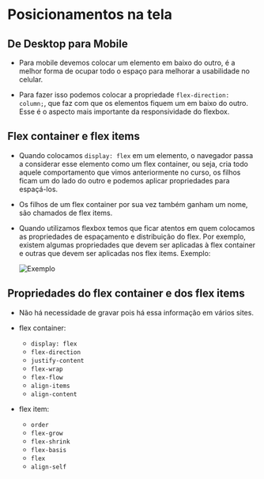 # Posicionamentos na tela

## De Desktop para Mobile

* Para mobile devemos colocar um elemento em baixo do outro, é a melhor forma de ocupar todo o espaço para melhorar a usabilidade no celular.

* Para fazer isso podemos colocar a propriedade `flex-direction: column;`, que faz com que os elementos fiquem um em baixo do outro. Esse é o aspecto mais importante da responsividade do flexbox.

## Flex container e flex items

* Quando colocamos `display: flex` em um elemento, o navegador passa a considerar esse elemento como um flex container, ou seja, cria todo aquele comportamento que vimos anteriormente no curso, os filhos ficam um do lado do outro e podemos aplicar propriedades para espaçá-los.

* Os filhos de um flex container por sua vez também ganham um nome, são chamados de flex items.

* Quando utilizamos flexbox temos que ficar atentos em quem colocamos as propriedades de espaçamento e distribuição do flex. Por exemplo, existem algumas propriedades que devem ser aplicadas à flex container e outras que devem ser aplicadas nos flex items. Exemplo: 

    ![Exemplo](https://i.imgur.com/mThvRZq.png)

## Propriedades do flex container e dos flex items

* Não há necessidade de gravar pois há essa informação em vários sites.

* flex container:
    * `display: flex`
    * `flex-direction`
    * `justify-content`
    * `flex-wrap`
    * `flex-flow`
    * `align-items`
    * `align-content`

* flex item:
    * `order`
    * `flex-grow`
    * `flex-shrink`
    * `flex-basis`
    * `flex`
    * `align-self`